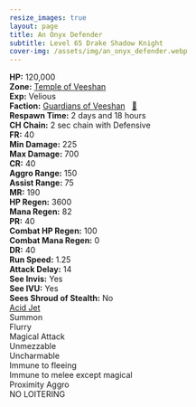 ```yaml
---
resize_images: true
layout: page
title: An Onyx Defender
subtitle: Level 65 Drake Shadow Knight
cover-img: /assets/img/an_onyx_defender.webp
---
```


<div class="info-section">
<div class="info-item"><strong>HP:</strong> 120,000</div>
<div class="info-item"><strong>Zone:</strong> <a href="https://www.pqdi.cc/zone/124" target="_blank">Temple of Veeshan</a></div>
<div class="info-item"><strong>Exp:</strong> Velious</div>
<div class="info-item"><strong>Faction:</strong> <a href="https://www.pqdi.cc/faction/467" target="_blank">Guardians of Veeshan</a>&nbsp;&nbsp;&nbsp;<a href="https://www.pqdi.cc/npc/124052" target="_blank" title="View NPC on PQDI">🔗</a></div>
</div>

<div class="info-lockout">
<div class="info-lockoutitem"><strong>Respawn Time:</strong> 2 days and 18 hours</div>
<div class="info-lockoutitem"><strong>CH Chain:</strong> 2 sec chain with Defensive</div>
</div>

<div class="stats-grid">
<div class="stats-row">
<div class="stats-cell"><strong>FR:</strong> 40</div>
<div class="stats-cell"><strong>Min Damage:</strong> 225</div>
<div class="stats-cell"><strong>Max Damage:</strong> 700</div>
</div>
<div class="stats-row">
<div class="stats-cell"><strong>CR:</strong> 40</div>
<div class="stats-cell"><strong>Aggro Range:</strong> 150</div>
<div class="stats-cell"><strong>Assist Range:</strong> 75</div>
</div>
<div class="stats-row">
<div class="stats-cell"><strong>MR:</strong> 190</div>
<div class="stats-cell"><strong>HP Regen:</strong> 3600</div>
<div class="stats-cell"><strong>Mana Regen:</strong> 82</div>
</div>
<div class="stats-row">
<div class="stats-cell"><strong>PR:</strong> 40</div>
<div class="stats-cell"><strong>Combat HP Regen:</strong> 100</div>
<div class="stats-cell"><strong>Combat Mana Regen:</strong> 0</div>
</div>
<div class="stats-row">
<div class="stats-cell"><strong>DR:</strong> 40</div>
<div class="stats-cell"><strong>Run Speed:</strong> 1.25</div>
<div class="stats-cell"><strong>Attack Delay:</strong> 14</div>
</div>
<div class="stats-row">
<div class="stats-cell"><strong>See Invis:</strong> Yes</div>
<div class="stats-cell"><strong>See IVU:</strong> Yes</div>
<div class="stats-cell"><strong>Sees Shroud of Stealth:</strong> No</div>
</div>
</div>

<div class="spell-grid">
<div class="spell-cell"><a href="https://www.pqdi.cc/spell/1493" target="_blank">Acid Jet</a></div>
</div>

<div class="ability-grid">
<div class="ability-cell">Summon</div>
<div class="ability-cell">Flurry</div>
<div class="ability-cell">Magical Attack</div>
<div class="ability-cell">Unmezzable</div>
<div class="ability-cell">Uncharmable</div>
<div class="ability-cell">Immune to fleeing</div>
<div class="ability-cell">Immune to melee except magical</div>
<div class="ability-cell">Proximity Aggro</div>
<div class="ability-cell">NO LOITERING</div>
</div>
